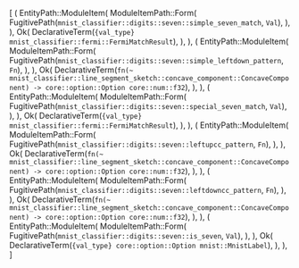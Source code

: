 [
    (
        EntityPath::ModuleItem(
            ModuleItemPath::Form(
                FugitivePath(`mnist_classifier::digits::seven::simple_seven_match`, `Val`),
            ),
        ),
        Ok(
            DeclarativeTerm(`{val_type} mnist_classifier::fermi::FermiMatchResult`),
        ),
    ),
    (
        EntityPath::ModuleItem(
            ModuleItemPath::Form(
                FugitivePath(`mnist_classifier::digits::seven::simple_leftdown_pattern`, `Fn`),
            ),
        ),
        Ok(
            DeclarativeTerm(`fn(~ mnist_classifier::line_segment_sketch::concave_component::ConcaveComponent) -> core::option::Option core::num::f32`),
        ),
    ),
    (
        EntityPath::ModuleItem(
            ModuleItemPath::Form(
                FugitivePath(`mnist_classifier::digits::seven::special_seven_match`, `Val`),
            ),
        ),
        Ok(
            DeclarativeTerm(`{val_type} mnist_classifier::fermi::FermiMatchResult`),
        ),
    ),
    (
        EntityPath::ModuleItem(
            ModuleItemPath::Form(
                FugitivePath(`mnist_classifier::digits::seven::leftupcc_pattern`, `Fn`),
            ),
        ),
        Ok(
            DeclarativeTerm(`fn(~ mnist_classifier::line_segment_sketch::concave_component::ConcaveComponent) -> core::option::Option core::num::f32`),
        ),
    ),
    (
        EntityPath::ModuleItem(
            ModuleItemPath::Form(
                FugitivePath(`mnist_classifier::digits::seven::leftdowncc_pattern`, `Fn`),
            ),
        ),
        Ok(
            DeclarativeTerm(`fn(~ mnist_classifier::line_segment_sketch::concave_component::ConcaveComponent) -> core::option::Option core::num::f32`),
        ),
    ),
    (
        EntityPath::ModuleItem(
            ModuleItemPath::Form(
                FugitivePath(`mnist_classifier::digits::seven::is_seven`, `Val`),
            ),
        ),
        Ok(
            DeclarativeTerm(`{val_type} core::option::Option mnist::MnistLabel`),
        ),
    ),
]